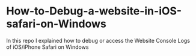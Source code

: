 # How-to-Debug-a-website-in-iOS-safari-on-Windows
In this repo I explained how to debug or access the Website Console Logs of iOS/iPhone Safari on Windows
